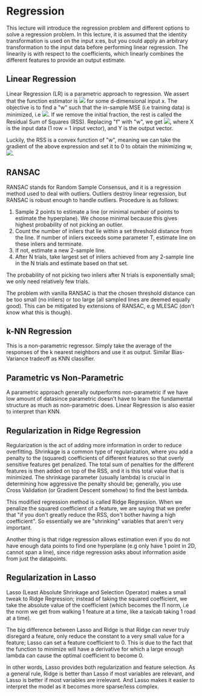 # Regression
This lecture will introduce the regression problem and different options to solve a regression problem.
In this lecture, it is assumed that the identity transformation is used on the input x:es, but you could
apply an arbitrary transformation to the input data before performing linear regression. The linearity is 
with respect to the coefficients, which linearly combines the different features to provide an output estimate.

## Linear Regression
Linear Regression (LR) is a parametric approach to regression. We assert that the function estimator is 
<img src="https://render.githubusercontent.com/render/math?math=\hat{f}(x)=w^Tx">
for some d-dimensional input x. The objective is to find a "w" such that the in-sample MSE (i.e training 
data) is minimized, i.e 
<img src="https://render.githubusercontent.com/render/math?math=E_{in}(\hat{f})=\frac{1}{N}\times\sum_{n=1}^N(\hat{f}(x_n)-y_n)^2">.
If we remove the initial fraction, the rest is called the Residual Sum of Squares (RSS). Replacing "f" with "w",
we get
<img src="https://render.githubusercontent.com/render/math?math=E_{in}(w)=\frac{1}{N}\times||Xw-Y||^2">,
where X is the input data (1 row = 1 input vector), and Y is the output vector. 

Luckily, the RSS is a convex function of "w", meaning we can take the gradient of the above expression and 
set it to 0 to obtain the minimizing w,
<img src="https://render.githubusercontent.com/render/math?math=w=(X^TX)^{-1}X^TY">.

## RANSAC
RANSAC stands for Random Sample Consensus, and it is a regression method used to deal with outliers. Outliers
destroy linear regression, but RANSAC is robust enough to handle outliers. Procedure is as follows:
1. Sample 2 points to estimate a line (or minimal number of points to estimate the hyperplane). We choose minimal
because this gives highest probability of not picking an outlier. 
2. Count the number of inliers that lie within a set threshold distance from the line. If number of inliers 
exceeds some parameter T, estimate line on these inliers and terminate.
3. If not, estimate a new 2-sample line.
4. After N trials, take largest set of inliers achieved from any 2-sample line in the N trials and estimate 
based on that set.

The probability of not picking two inliers after N trials is exponentially small; we only need relatively 
few trials.

The problem with vanilla RANSAC is that the chosen threshold distance can be too small (no inliers) or too 
large (all sampled lines are deemed equally good). This can be mitigated by extensions of RANSAC, e.g MLESAC
(don't know what this is though).

## k-NN Regression
This is a non-parametric regressor. Simply take the average of the responses of the k nearest neighbors and 
use it as output. Similar Bias-Variance tradeoff as KNN classifier.

## Parametric vs Non-Parametric
A parametric approach generally outperforms non-parametric if we have low amount of datasince parametric doesn't have 
to learn the fundamental structure as much as non-parametric does. Linear Regression is also easier to interpret
than KNN.

## Regularization in Ridge Regression
Regularization is the act of adding more information in order to reduce overfitting. Shrinkage is a 
common type of regularization, where you add a penalty to the (squared) coefficients of different features so 
that overly sensitive features get penalized. The total sum of penalties for the different features 
is then added on top of the RSS, and it is this total value that is minimized. The shrinkage 
parameter (usually lambda) is crucial in determining how aggressive the penalty should be; 
generally, you use Cross Validation (or Gradient Descent somehow) to find the best lambda.

This modified regression method is called Ridge Regression. When we penalize the squared 
coefficient of a feature, we are saying that we prefer that "if you don't greatly reduce the RSS, 
don't bother having a high coefficient". So essentially we are "shrinking" variables that aren't 
very important.

Another thing is that ridge regression allows estimation even if you do not have enough data points
to find one hyperplane (e.g only have 1 point in 2D, cannot span a line), since ridge regression 
asks about information aside from just the datapoints.

## Regularization in Lasso
Lasso (Least Absolute Shrinkage and Selection Operator) makes a small tweak to Ridge Regression;
instead of taking the squared coefficient, we take the absolute value of the coefficient (which becomes the l1 norm, i.e the norm we get from walking 1 feature at a time, like a taxicab taking 1 road at a time).

The big difference between Lasso and Ridge is that Ridge can never truly disregard a feature, only 
reduce the constant to a very small value for a feature; Lasso can set a feature coefficient to 0.
This is due to the fact that the function to minimize will have a derivative for which a large
enough lambda can cause the optimal coefficient to become 0.

In other words, Lasso provides both regularization and feature selection. As a general rule, Ridge 
is better than Lasso if most variables are relevant, and Lasso is better if most variables are 
irrelevant. And Lasso makes it easier to interpret the model as it becomes more sparse/less complex.
